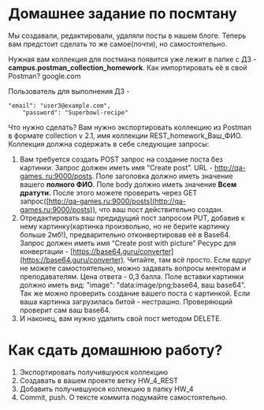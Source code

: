 # Домашнее задание по посмтану
Мы создавали, редактировали, удаляли посты в нашем блоге. Теперь вам предстоит сделать то же самое(почти), но самостоятельно.


Нужная вам коллекция для постмана появится уже лежит в папке с ДЗ - **campus.postman_collection_homework**. Как импортировать её в свой Postman? google.com

Пользователь для выполнения ДЗ -

```
"email": "user3@example.com",
    "password": "Superbowl-recipe"
```


Что нужно сделать? Вам нужно экспортировать коллекцию из Postman в формате collection v 2.1, имя коллекции REST_homework_Ваш_ФИО. Коллекция 
должна 
содержать 
в себе следующие запросы:

1. Вам требуется создать POST запрос на создание поста без картинки. Запрос должен иметь имя “Create post”. URL -  [http://qa-games.
   ru:9000/posts](http://qa-games.ru:9000/posts). Поле заголовка должно иметь значение вашего **полного ФИО**. Поле body должно иметь значение **Всем дратути.** После этого можете проверить через GET запрос([http://qa-games.ru:9000/posts](http://qa-games.ru:9000/posts)), что ваш пост действительно создан.
2. Отредактировать ваш предидущий пост запросом PUT, добавив к нему картинку(картинка произвольно, но не берите картинку больше 2мб!), 
   предварительно отконвертировав её в Base64. Запрос должен иметь имя “Create post with picture” Ресурс для конвертации - [https://base64.guru/converter](https://base64.guru/converter). Читайте, там всё просто. Если вдруг не можете самостоятельно, можно задавать вопросы менторам и преподавателям. Цена ответа - 0,3 балла. Поле вставки картинки должно иметь вид: "image": "data:image/png;base64, ваш base64”. Так же можно проверить создание вашего поста с картинкой. Если ваша картинка загрузилась битой - нестрашно. Проверяющий проверит сам ваш base64.
3. И наконец, вам нужно удалить свой пост методом DELETE.

# Как сдать домашнюю работу? 
1. Экспортировать получившуюся коллекцию
2. Создавать в вашем проекте ветку HW_4_REST
3. Добавить получившуюся коллекцию в папку HW_4
4. Commit, push. О тексте коммита подумайте самостоятельно.
